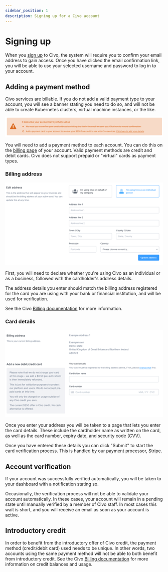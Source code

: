 ```yaml
---
sidebar_position: 1
description: Signing up for a Civo account
---
```


# Signing up

When you [sign up](https://dashboard.civo.com/signup) to Civo, the system will require you to confirm your email address to gain access. Once you have clicked the email confirmation link, you will be able to use your selected username and password to log in to your account.

## Adding a payment method

Civo services are billable. If you do not add a valid payment type to your account, you will see a banner stating you need to do so, and will not be able to create Kubernetes clusters, virtual machine instances, or the like.

![Payment method missing banner](images/payment_method_missing.png)

You will need to add a payment method to each account. You can do this on the [billing page](https://dashboard.civo.com/billing) of your account. Valid payment methods are credit and debit cards. Civo does not support prepaid or "virtual" cards as payment types.

### Billing address

![Billing address entry screen](images/billing_address.png)

First, you will need to declare whether you're using Civo as an individual or as a business, followed with the cardholder's address details.

The address details you enter should match the billing address registered for the card you are using with your bank or financial institution, and will be used for verification.

See the Civo [Billing documentation](billing.md) for more information.

### Card details

![Card entry screen](images/card_details.png)

Once you enter your address you will be taken to a page that lets you enter the card details. These include the cardholder name as written on the card, as well as the card number, expiry date, and security code (CVV).

Once you have entered these details you can click "Submit" to start the card verification process. This is handled by our payment processor, Stripe.

## Account verification

If your account was successfully verified automatically, you will be taken to your dashboard with a notification stating so.

Occasionally, the verification process will not be able to validate your account automatically. In these cases, your account will remain in a pending state until manually verified by a member of Civo staff. In most cases this wait is short, and you will receive an email as soon as your account is active.

## Introductory credit

In order to benefit from the introductory offer of Civo credit, the payment method (credit/debit card) used needs to be unique. In other words, two accounts using the same payment method will not be able to both benefit from introductory credit. See the Civo [Billing documentation](billing.md) for more information on credit balances and usage.
